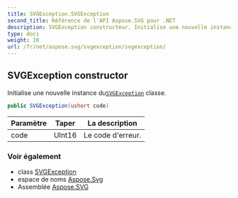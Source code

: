 ```yaml
---
title: SVGException.SVGException
second_title: Référence de l'API Aspose.SVG pour .NET
description: SVGException constructeur. Initialise une nouvelle instance duSVGException classe.
type: docs
weight: 10
url: /fr/net/aspose.svg/svgexception/svgexception/
---
```

## SVGException constructor

Initialise une nouvelle instance du[`SVGException`](../) classe.

```csharp
public SVGException(ushort code)
```

| Paramètre | Taper | La description |
| --- | --- | --- |
| code | UInt16 | Le code d'erreur. |

### Voir également

* class [SVGException](../)
* espace de noms [Aspose.Svg](../../svgexception/)
* Assemblée [Aspose.SVG](../../../)


